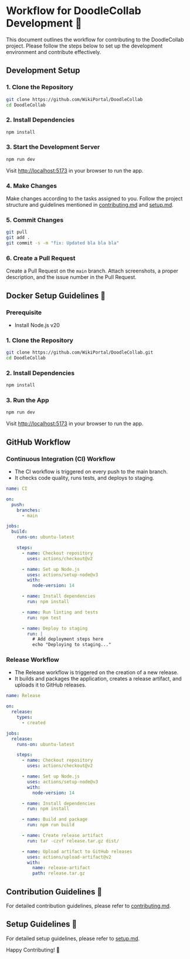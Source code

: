 # Workflow for DoodleCollab Development 🚀

This document outlines the workflow for contributing to the DoodleCollab project. Please follow the steps below to set up the development environment and contribute effectively.

## Development Setup

### 1. Clone the Repository

```bash
git clone https://github.com/WikiPortal/DoodleCollab
cd DoodleCollab
```

### 2. Install Dependencies

```bash
npm install
```

### 3. Start the Development Server

```bash
npm run dev
```

Visit [http://localhost:5173](http://localhost:5173) in your browser to run the app.

### 4. Make Changes

Make changes according to the tasks assigned to you. Follow the project structure and guidelines mentioned in [contributing.md](CONTRIBUTING.md) and [setup.md](rules/Setup.md).

### 5. Commit Changes

```bash
git pull
git add .
git commit -s -m "fix: Updated bla bla bla"
```

### 6. Create a Pull Request

Create a Pull Request on the `main` branch. Attach screenshots, a proper description, and the issue number in the Pull Request.

## Docker Setup Guidelines 🐳

### Prerequisite

- Install Node.js v20

### 1. Clone the Repository

```bash
git clone https://github.com/WikiPortal/DoodleCollab.git
cd DoodleCollab
```

### 2. Install Dependencies

```bash
npm install
```

### 3. Run the App

```bash
npm run dev
```

Visit [http://localhost:5173](http://localhost:5173) in your browser to run the app.

## GitHub Workflow

### Continuous Integration (CI) Workflow

- The CI workflow is triggered on every push to the main branch.
- It checks code quality, runs tests, and deploys to staging.

```yaml
name: CI

on:
  push:
    branches:
      - main

jobs:
  build:
    runs-on: ubuntu-latest

    steps:
      - name: Checkout repository
        uses: actions/checkout@v2

      - name: Set up Node.js
        uses: actions/setup-node@v3
        with:
          node-version: 14

      - name: Install dependencies
        run: npm install

      - name: Run linting and tests
        run: npm test

      - name: Deploy to staging
        run: |
          # Add deployment steps here
          echo "Deploying to staging..."
```

### Release Workflow

- The Release workflow is triggered on the creation of a new release.
- It builds and packages the application, creates a release artifact, and uploads it to GitHub releases.

```yaml
name: Release

on:
  release:
    types:
      - created

jobs:
  release:
    runs-on: ubuntu-latest

    steps:
      - name: Checkout repository
        uses: actions/checkout@v2

      - name: Set up Node.js
        uses: actions/setup-node@v3
        with:
          node-version: 14

      - name: Install dependencies
        run: npm install

      - name: Build and package
        run: npm run build

      - name: Create release artifact
        run: tar -czvf release.tar.gz dist/

      - name: Upload artifact to GitHub releases
        uses: actions/upload-artifact@v2
        with:
          name: release-artifact
          path: release.tar.gz
```

## Contribution Guidelines 🔐

For detailed contribution guidelines, please refer to [contributing.md](CONTRIBUTING.md).

## Setup Guidelines 🚀

For detailed setup guidelines, please refer to [setup.md](rules/Setup.md).

Happy Contributing! 🎉

```